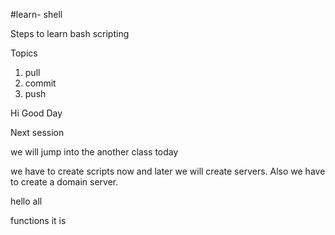 #learn- shell

Steps to learn bash scripting

Topics

1. pull
2. commit
3. push


Hi Good Day

Next session 

we will jump into the another class today

we have to create scripts now and 
later we will create servers. Also we have to create a domain server.


hello all

functions it is 

